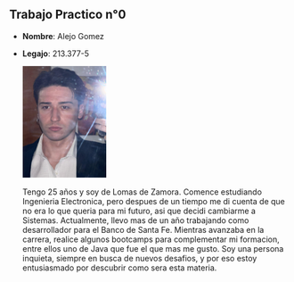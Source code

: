 ## **Trabajo Practico n°0**

- **Nombre**: Alejo Gomez
- **Legajo**: 213.377-5

  <img src="./presentacion.jpeg" alt="Logo de mi proyecto" width="150" height="200">

  Tengo 25 años y soy de Lomas de Zamora. Comence estudiando Ingenieria Electronica, pero despues de un tiempo me di cuenta de que no era lo que queria para mi futuro, asi que decidi cambiarme a Sistemas. Actualmente, llevo mas de un año trabajando como desarrollador para el Banco de Santa Fe. Mientras avanzaba en la carrera, realice algunos bootcamps para complementar mi formacion, entre ellos uno de Java que fue el que mas me gusto. Soy una persona inquieta, siempre en busca de nuevos desafios, y por eso estoy entusiasmado por descubrir como sera esta materia.
